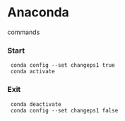 # Anaconda
commands


### Start
```
 conda config --set changeps1 true
 conda activate
```

### Exit
```
 conda deactivate
 conda config --set changeps1 false
```
